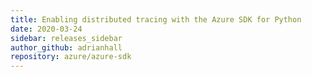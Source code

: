 ```yaml
---
title: Enabling distributed tracing with the Azure SDK for Python
date: 2020-03-24
sidebar: releases_sidebar
author_github: adrianhall
repository: azure/azure-sdk
---
```

